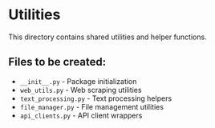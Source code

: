 # Utilities

This directory contains shared utilities and helper functions.

## Files to be created:
- `__init__.py` - Package initialization
- `web_utils.py` - Web scraping utilities
- `text_processing.py` - Text processing helpers
- `file_manager.py` - File management utilities
- `api_clients.py` - API client wrappers
